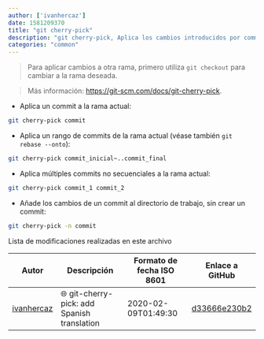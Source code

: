```yaml
---
author: ['ivanhercaz']
date: 1581209370
title: "git cherry-pick"
description: "git cherry-pick, Aplica los cambios introducidos por commits existentes a la rama actual."
categories: "common"
---
```

> Para aplicar cambios a otra rama, primero utiliza `git checkout` para cambiar a la rama deseada.

> Más información: <https://git-scm.com/docs/git-cherry-pick>.

- Aplica un commit a la rama actual:

```bash
git cherry-pick commit
```

- Aplica un rango de commits de la rama actual (véase también `git rebase --onto`):

```bash
git cherry-pick commit_inicial~..commit_final
```

- Aplica múltiples commits no secuenciales a la rama actual:

```bash
git cherry-pick commit_1 commit_2
```

- Añade los cambios de un commit al directorio de trabajo, sin crear un commit:

```bash
git cherry-pick -n commit
```
Lista de modificaciones realizadas en este archivo


Autor | Descripción | Formato de fecha ISO 8601 | Enlace a GitHub
------|-----|-----|-----
[ivanhercaz](mailto:ivan@ivanhercaz.com) | :globe_with_meridians: git-cherry-pick: add Spanish translation | 2020-02-09T01:49:30 | [d33666e230b2](https://github.com/tldr-pages/tldr/commit/d33666e230b23f5248a305731106cf19989f0e46)

